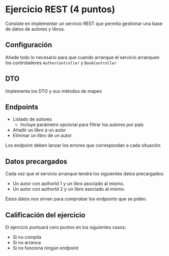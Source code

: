 # Ejercicio REST (4 puntos)

Consiste en implementar un servicio REST que permita gestionar una base de datos de autores y libros.

## Configuración

Añade todo lo necesario para que cuando arranque el servicio arranquen los controladores `AuthorController` y `BookController`

## DTO

Implementa los DTO y sus métodos de mapeo

## Endpoints

- Listado de autores
  - Incluye parámetro opcional para filtrar los autores por país
- Añadir un libro a un autor 
- Eliminar un libro de un autor

Los endpoint deben lanzar los errores que correspondan a cada situación

## Datos precargados

Cada vez que el servicio arranque tendrá los siguientes datos precargados:
- Un autor con authorId 1 y un libro asociado al mismo.
- Un autor con authorId 2 y un libro asociado al mismo.

Estos datos nos sirven para comprobar los endpoints que se piden.

## Calificación del ejercicio

El ejercicio puntuará cero puntos en los siguientes casos:
- Si no compila
- Si no arranca
- Si no funciona ningún endpoint
